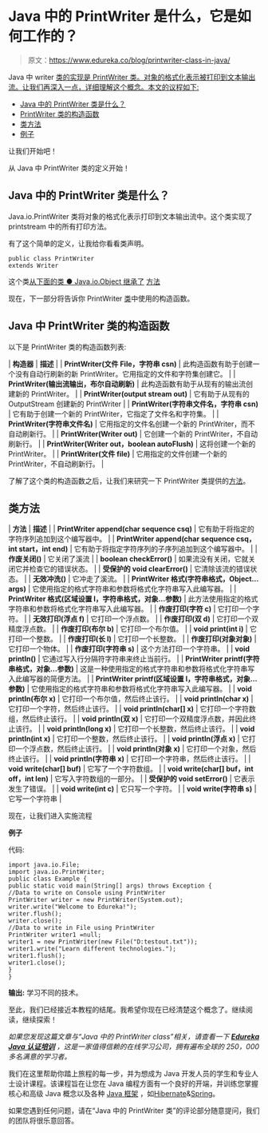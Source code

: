 # Java 中的 PrintWriter 是什么，它是如何工作的？

> 原文：<https://www.edureka.co/blog/printwriter-class-in-java/>

Java 中 writer [类的实现是 PrintWriter 类。对象的格式化表示被打印到文本输出流。让我们再深入一点，详细理解这个概念。本文的议程如下:](https://www.edureka.co/blog/types-of-classes-in-java/)

*   [Java 中的 PrintWriter 类是什么？](#WhatisprintwriterclassinJava?)
*   [PrintWriter 类的构造函数](#Constructorsofprintwriterclass)
*   [类方法](#Methodsofprintwriterclass)
*   [例子](#Example)

让我们开始吧！

从 Java 中 PrintWriter 类的定义开始！

## **Java 中的 PrintWriter 类是什么？**

Java.io.PrintWriter 类将对象的格式化表示打印到文本输出流中。这个类实现了 printstream 中的所有打印方法。

有了这个简单的定义，让我给你看看类声明。

```
public class PrintWriter
extends Writer

```

这个类[从下面的类 ● Java.io.Object 继承了](https://www.edureka.co/blog/inheritance-in-java/) [方法](https://www.edureka.co/blog/java-methods/)

现在，下一部分将告诉你 PrintWriter [类](https://www.edureka.co/blog/java-objects-and-classes/)中使用的构造函数。

## **Java 中 PrintWriter 类的构造函数**

以下是 PrintWriter 类的构造函数列表:

| **构造器** | **描述** |
| **PrintWriter(文件 File，字符串 csn)** | 此构造函数有助于创建一个没有自动行刷新的新 PrintWriter。它用指定的文件和字符集创建它。 |
| **PrintWriter(输出流输出，布尔自动刷新)** | 此构造函数有助于从现有的输出流创建新的 PrintWriter。 |
| **PrintWriter(output stream out)** | 它有助于从现有的 OutputStream 创建新的 PrintWriter |
| **PrintWriter(字符串文件名，字符串 csn)** | 它有助于创建一个新的 PrintWriter，它指定了文件名和字符集。 |
| **PrintWriter(字符串文件名)** | 它用指定的文件名创建一个新的 PrintWriter，而不自动刷新行。 |
| **PrintWriter(Writer out)** | 它创建一个新的 PrintWriter，不自动刷新行。 |
| **PrintWriter(Writer out，boolean autoFlush)** | 这将创建一个新的 PrintWriter。 |
| **PrintWriter(文件 file)** | 它用指定的文件创建一个新的 PrintWriter，不自动刷新行。 |

了解了这个类的构造函数之后，让我们来研究一下 PrintWriter 类提供的[方法](https://www.edureka.co/blog/java-methods/)。

## **类方法**

| **方法** | **描述** |
| **PrintWriter append(char sequence csq)** | 它有助于将指定的字符序列追加到这个编写器中。 |
| **PrintWriter append(char sequence csq，int start，int end)** | 它有助于将指定字符序列的子序列追加到这个编写器中。 |
| **作废关闭()** | 它关闭了溪流 |
| **boolean checkError()** | 如果流没有关闭，它就关闭它并检查它的错误状态。 |
| **受保护的 void clearError()** | 它清除该流的错误状态。 |
| **无效冲洗()** | 它冲走了溪流。 |
| **PrintWriter 格式(字符串格式，Object… args)** | 它使用指定的格式字符串和参数将格式化字符串写入此编写器。 |
| **PrintWriter 格式(区域设置 l，字符串格式，对象…参数)** | 此方法使用指定的格式字符串和参数将格式化字符串写入此编写器。 |
| **作废打印(字符 c)** | 它打印一个字符。 |
| **无效打印(浮点 f)** | 它打印一个浮点数。 |
| **作废打印(双 d)** | 它打印一个双精度浮点数。 |
| **作废打印(布尔 b)** | 它打印一个布尔值。 |
| **void print(int i)** | 它打印一个整数。 |
| **作废打印(长 l)** | 它打印一个长整数。 |
| **作废打印(对象对象)** | 它打印一个物体。 |
| **作废打印(字符串 s)** | 这个方法打印一个字符串。 |
| **void println()** | 它通过写入行分隔符字符串来终止当前行。 |
| **PrintWriter printf(字符串格式，对象…参数)** | 这是一种使用指定的格式字符串和参数将格式化字符串写入此编写器的简便方法。 |
| **PrintWriter printf(区域设置 l，字符串格式，对象…参数)** | 它使用指定的格式字符串和参数将格式化字符串写入此编写器。 |
| **void println(布尔 x)** | 它打印一个布尔值，然后终止该行。 |
| **void println(char x)** | 它打印一个字符，然后终止该行。 |
| **void println(char[] x)** | 它打印一个字符数组，然后终止该行。 |
| **void println(双 x)** | 它打印一个双精度浮点数，并因此终止该行。 |
| **void println(long x)** | 它打印一个长整数，然后终止该行。 |
| **void println(int x)** | 它打印一个整数，然后终止该行。 |
| **void println(浮点 x)** | 它打印一个浮点数，然后终止该行。 |
| **void println(对象 x)** | 它打印一个对象，然后终止该行。 |
| **void println(字符串 x)** | 它打印一个字符串，然后终止该行。 |
| **void write(char[] buf)** | 它写了一个字符数组。 |
| **void write(char[] buf，int off，int len)** | 它写入字符数组的一部分。 |
| **受保护的 void setError()** | 它表示发生了错误。 |
| **void write(int c)** | 它只写一个字符。 |
| **void write(字符串 s)** | 它写一个字符串 |

现在，让我们进入实施流程

**例子**

代码:

```
import java.io.File;
import java.io.PrintWriter;
public class Example {
public static void main(String[] args) throws Exception {
//Data to write on Console using PrintWriter
PrintWriter writer = new PrintWriter(System.out);
writer.write("Welcome to Edureka!");
writer.flush();
writer.close();
//Data to write in File using PrintWriter
PrintWriter writer1 =null;
writer1 = new PrintWriter(new File("D:testout.txt"));
writer1.write("Learn different technologies.");
writer1.flush();
writer1.close();
}
}

```

**输出:** 学习不同的技术。

至此，我们已经接近本教程的结尾。我希望你现在已经清楚这个概念了。继续阅读，继续探索！

*如果您发现这篇文章与“Java 中的 PrintWriter class”相关，请查看一下  [**Edureka Java 认证培训**](https://www.edureka.co/java-j2ee-soa-training) ，这是一家值得信赖的在线学习公司，拥有遍布全球的 250，000 多名满意的学习者。*

我们在这里帮助你踏上旅程的每一步，并为想成为 Java 开发人员的学生和专业人士设计课程。该课程旨在让您在 Java 编程方面有一个良好的开端，并训练您掌握核心和高级 Java 概念以及各种  [Java 框架](https://www.edureka.co/blog/java-frameworks/) ，如[Hibernate](https://www.edureka.co/blog/what-is-hibernate-in-java/)&[Spring](https://www.edureka.co/blog/spring-tutorial/)。

如果您遇到任何问题，请在“Java 中的 PrintWriter 类”的评论部分随意提问，我们的团队将很乐意回答。